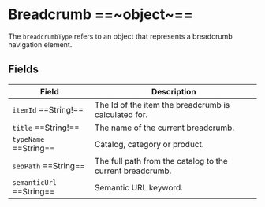 # Breadcrumb ==~object~==

The `breadcrumbType` refers to an object that represents a breadcrumb navigation element.

## Fields

| Field                     	| Description                                       	    |
|-----------------------------	|---------------------------------------------------	    |
| `itemId`  ==String!==      	| The Id of the item the breadcrumb is calculated for. 	    |
| `title`  ==String!==       	| The name of the current breadcrumb.               	    |
| `typeName`  ==String==     	| Catalog, category or product.                    	        |
| `seoPath`  ==String==      	| The full path from the catalog to the current breadcrumb. |
| `semanticUrl`  ==String==  	| Semantic URL keyword.                             	    |

